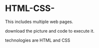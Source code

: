 # HTML-CSS-

This includes multiple web pages.

download the picture and code to execute it.

technologies are HTML and CSS
